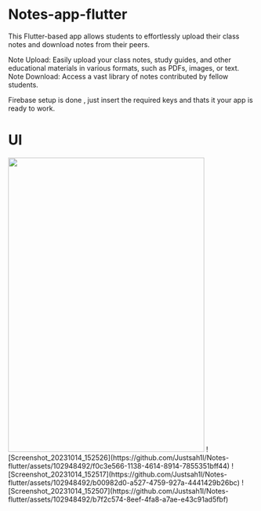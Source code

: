 # Notes-app-flutter

This Flutter-based app allows students to effortlessly upload their class notes and download notes from their peers.

Note Upload: Easily upload your class notes, study guides, and other educational materials in various formats, such as PDFs, images, or text.
Note Download: Access a vast library of notes contributed by fellow students.

Firebase setup is done , just insert the required keys and thats it your app is ready to work.

# UI 

<img src="https://github.com/Justsah1l/Notes-flutter/assets/102948492/058433d9-ce51-4e76-bfdb-b6f3916ac5cf" width="400" height="600">
![Screenshot_20231014_152526](https://github.com/Justsah1l/Notes-flutter/assets/102948492/f0c3e566-1138-4614-8914-7855351bff44)
![Screenshot_20231014_152517](https://github.com/Justsah1l/Notes-flutter/assets/102948492/b00982d0-a527-4759-927a-4441429b26bc)
![Screenshot_20231014_152507](https://github.com/Justsah1l/Notes-flutter/assets/102948492/b7f2c574-8eef-4fa8-a7ae-e43c91ad5fbf)
